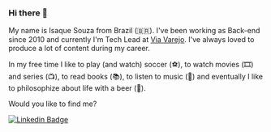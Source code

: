 ### Hi there 👋

My name is Isaque Souza from Brazil (🇧🇷). I've been working as Back-end since 2010 and currently I'm Tech Lead at [Via Varejo](https://www.viavarejo.com.br/). I've always loved to produce a lot of content during my career.

In my free time I like to play (and watch) soccer (⚽️), to watch movies (🎞️) and series (📺), to read books (📚), to listen to music (🎵) and eventually I like to philosophize about life with a beer (🍺).

Would you like to find me?

[![Linkedin Badge](https://img.shields.io/badge/-LinkedIn-blue?style=flat-square&logo=Linkedin&logoColor=white&link=https://www.linkedin.com/in/isaquesouzaramos)](https://www.linkedin.com/in/isaquesouzaramos)
